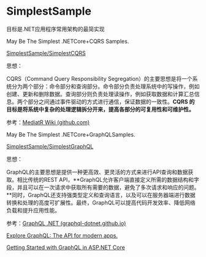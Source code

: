 # SimplestSample

目标是.NET应用程序常用架构的最简实现



May Be The Simplest .NETCore+CQRS Samples.

[SimplestSample/SimplestCQRS](https://github.com/amerina/SimplestSample/tree/main/SimplestCQRS)

思想：

CQRS（Command Query Responsibility Segregation）的主要思想是将一个系统分为两个部分：命令部分和查询部分。命令部分负责处理系统中的写操作，例如创建、更新和删除数据。查询部分则负责处理读操作，例如获取数据和计算汇总信息。两个部分之间通过事件驱动的方式进行通信，保证数据的一致性。**CQRS 的目标是将系统中复杂的处理逻辑拆分开来，提高各部分的可复用性和可维护性。**



参考：[MediatR Wiki (github.com)](https://github.com/jbogard/MediatR/wiki)



May Be The Simplest .NETCore+GraphQLSamples.

[SimplestSample/SimplestGraphQL](https://github.com/amerina/SimplestSample/tree/main/SimplestGraphQL)

思想：

GraphQL的主要思想是提供一种更高效、更灵活的方式来进行API查询和数据获取。相比传统的REST API，**GraphQL允许客户端直接定义所需的数据结构和字段，并且可以在一次请求中获取所有需要的数据，避免了多次请求和响应的问题。**同时，GraphQL还支持强类型定义和查询语言，以及可以在服务器端进行数据转换和处理的高度可扩展性。最终，GraphQL可以提高代码开发效率、降低网络负载和提升应用性能。



参考：[GraphQL .NET (graphql-dotnet.github.io)](https://graphql-dotnet.github.io/docs/getting-started/installation)

[Explore GraphQL: The API for modern apps.](https://www.graphql.com/)

[Getting Started with GraphQL in ASP.NET Core](https://codewithmukesh.com/blog/graphql-in-aspnet-core/)
